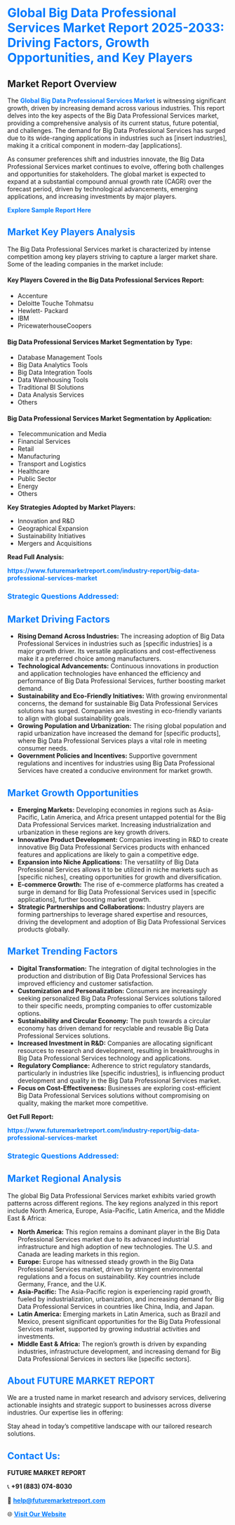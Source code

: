 <h1 style="color: #007BFF;">Global Big Data Professional Services Market Report 2025-2033: Driving Factors, Growth Opportunities, and Key Players</h1>

<section id="overview">
<h2>Market Report Overview</h2>
<p>The <a href="https://www.futuremarketreport.com/industry-report/big-data-professional-services-market" style="color: #007BFF; text-decoration: none;"><strong>Global Big Data Professional Services Market</strong></a> is witnessing significant growth, driven by increasing demand across various industries. This report delves into the key aspects of the Big Data Professional Services market, providing a comprehensive analysis of its current status, future potential, and challenges. The demand for Big Data Professional Services has surged due to its wide-ranging applications in industries such as [insert industries], making it a critical component in modern-day [applications].</p>
<p>As consumer preferences shift and industries innovate, the Big Data Professional Services market continues to evolve, offering both challenges and opportunities for stakeholders. The global market is expected to expand at a substantial compound annual growth rate (CAGR) over the forecast period, driven by technological advancements, emerging applications, and increasing investments by major players.</p>
</section>

<section id="overview">
<p><a href="https://www.futuremarketreport.com/request-sample/reportId=64150" style="color: #007BFF; text-decoration: none;"><strong>Explore Sample Report Here</strong></a></p>
</section>

<section id="key-players">
<h2 style="color: #007BFF;">Market Key Players Analysis</h2>
<p>The Big Data Professional Services market is characterized by intense competition among key players striving to capture a larger market share. Some of the leading companies in the market include:</p>
<h4>Key Players Covered in the Big Data Professional Services Report:</h4>
<ul><li>Accenture</li><li>Deloitte Touche Tohmatsu</li><li>Hewlett- Packard</li><li>IBM</li><li>PricewaterhouseCoopers</li></ul>
<h4>Big Data Professional Services Market Segmentation by Type:</h4>
<ul><li>Database Management Tools</li><li>Big Data Analytics Tools</li><li>Big Data Integration Tools</li><li>Data Warehousing Tools</li><li>Traditional BI Solutions</li><li>Data Analysis Services</li><li>Others</li></ul>

<h4>Big Data Professional Services Market Segmentation by Application:</h4>
<ul><li>Telecommunication and Media</li><li>Financial Services</li><li>Retail</li><li>Manufacturing</li><li>Transport and Logistics</li><li>Healthcare</li><li>Public Sector</li><li>Energy</li><li>Others</li></ul>
<p><strong>Key Strategies Adopted by Market Players:</strong></p>
<ul>
<li>Innovation and R&D</li>
<li>Geographical Expansion</li>
<li>Sustainability Initiatives</li>
<li>Mergers and Acquisitions</li>
</ul>
</section>

<section>
<p><strong>Read Full Analysis: </strong></p><a href="https://www.futuremarketreport.com/industry-report/big-data-professional-services-market" style="color: #007BFF; text-decoration: none;"><strong>https://www.futuremarketreport.com/industry-report/big-data-professional-services-market</strong></a>
<h3 style="color: #007BFF;">Strategic Questions Addressed:</h3>
</section>

<section id="driving-factors">
<h2 style="color: #007BFF;">Market Driving Factors</h2>
<ul>
<li><strong>Rising Demand Across Industries:</strong> The increasing adoption of Big Data Professional Services in industries such as [specific industries] is a major growth driver. Its versatile applications and cost-effectiveness make it a preferred choice among manufacturers.</li>
<li><strong>Technological Advancements:</strong> Continuous innovations in production and application technologies have enhanced the efficiency and performance of Big Data Professional Services, further boosting market demand.</li>
<li><strong>Sustainability and Eco-Friendly Initiatives:</strong> With growing environmental concerns, the demand for sustainable Big Data Professional Services solutions has surged. Companies are investing in eco-friendly variants to align with global sustainability goals.</li>
<li><strong>Growing Population and Urbanization:</strong> The rising global population and rapid urbanization have increased the demand for [specific products], where Big Data Professional Services plays a vital role in meeting consumer needs.</li>
<li><strong>Government Policies and Incentives:</strong> Supportive government regulations and incentives for industries using Big Data Professional Services have created a conducive environment for market growth.</li>
</ul>
</section>

<section id="growth-opportunities">
<h2 style="color: #007BFF;">Market Growth Opportunities</h2>
<ul>
<li><strong>Emerging Markets:</strong> Developing economies in regions such as Asia-Pacific, Latin America, and Africa present untapped potential for the Big Data Professional Services market. Increasing industrialization and urbanization in these regions are key growth drivers.</li>
<li><strong>Innovative Product Development:</strong> Companies investing in R&D to create innovative Big Data Professional Services products with enhanced features and applications are likely to gain a competitive edge.</li>
<li><strong>Expansion into Niche Applications:</strong> The versatility of Big Data Professional Services allows it to be utilized in niche markets such as [specific niches], creating opportunities for growth and diversification.</li>
<li><strong>E-commerce Growth:</strong> The rise of e-commerce platforms has created a surge in demand for Big Data Professional Services used in [specific applications], further boosting market growth.</li>
<li><strong>Strategic Partnerships and Collaborations:</strong> Industry players are forming partnerships to leverage shared expertise and resources, driving the development and adoption of Big Data Professional Services products globally.</li>
</ul>
</section>

<section id="trending-factors">
<h2 style="color: #007BFF;">Market Trending Factors</h2>
<ul>
<li><strong>Digital Transformation:</strong> The integration of digital technologies in the production and distribution of Big Data Professional Services has improved efficiency and customer satisfaction.</li>
<li><strong>Customization and Personalization:</strong> Consumers are increasingly seeking personalized Big Data Professional Services solutions tailored to their specific needs, prompting companies to offer customizable options.</li>
<li><strong>Sustainability and Circular Economy:</strong> The push towards a circular economy has driven demand for recyclable and reusable Big Data Professional Services solutions.</li>
<li><strong>Increased Investment in R&D:</strong> Companies are allocating significant resources to research and development, resulting in breakthroughs in Big Data Professional Services technology and applications.</li>
<li><strong>Regulatory Compliance:</strong> Adherence to strict regulatory standards, particularly in industries like [specific industries], is influencing product development and quality in the Big Data Professional Services market.</li>
<li><strong>Focus on Cost-Effectiveness:</strong> Businesses are exploring cost-efficient Big Data Professional Services solutions without compromising on quality, making the market more competitive.</li>
</ul>
</section>

<section>
<p><strong>Get Full Report: </strong></p><a href="https://www.futuremarketreport.com/industry-report/big-data-professional-services-market" style="color: #007BFF; text-decoration: none;"><strong>https://www.futuremarketreport.com/industry-report/big-data-professional-services-market</strong></a>
<h3 style="color: #007BFF;">Strategic Questions Addressed:</h3>
</section>


<section id="regional-analysis">
<h2 style="color: #007BFF;">Market Regional Analysis</h2>
<p>The global Big Data Professional Services market exhibits varied growth patterns across different regions. The key regions analyzed in this report include North America, Europe, Asia-Pacific, Latin America, and the Middle East & Africa:</p>
<ul>
<li><strong>North America:</strong> This region remains a dominant player in the Big Data Professional Services market due to its advanced industrial infrastructure and high adoption of new technologies. The U.S. and Canada are leading markets in this region.</li>
<li><strong>Europe:</strong> Europe has witnessed steady growth in the Big Data Professional Services market, driven by stringent environmental regulations and a focus on sustainability. Key countries include Germany, France, and the U.K.</li>
<li><strong>Asia-Pacific:</strong> The Asia-Pacific region is experiencing rapid growth, fueled by industrialization, urbanization, and increasing demand for Big Data Professional Services in countries like China, India, and Japan.</li>
<li><strong>Latin America:</strong> Emerging markets in Latin America, such as Brazil and Mexico, present significant opportunities for the Big Data Professional Services market, supported by growing industrial activities and investments.</li>
<li><strong>Middle East & Africa:</strong> The region’s growth is driven by expanding industries, infrastructure development, and increasing demand for Big Data Professional Services in sectors like [specific sectors].</li>
</ul>
</section>

<footer>
<h2 style="color: #007BFF;">About FUTURE MARKET REPORT</h2>
<p>We are a trusted name in market research and advisory services, delivering actionable insights and strategic support to businesses across diverse industries. Our expertise lies in offering:</p>

<p>Stay ahead in today’s competitive landscape with our tailored research solutions.</p>

<h2 style="color: #007BFF;">Contact Us:</h2>
<p><strong>FUTURE MARKET REPORT</strong></p>
<p>📞 <strong>+91 (883) 074-8030</strong></p>
<p>📧 <strong><a href="mailto:help@futuremarketreport.com" style="color: #007BFF;">help@futuremarketreport.com</a></strong></p>
<p>🌐 <strong><a href="https://www.futuremarketreport.com/" style="color: #007BFF;">Visit Our Website</a></strong></p>
</footer>